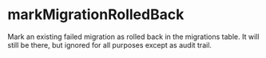# markMigrationRolledBack

Mark an existing failed migration as rolled back in the migrations table. It will still be
there, but ignored for all purposes except as audit trail.
